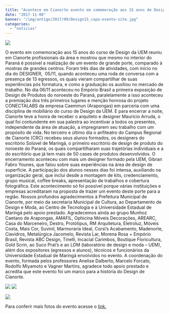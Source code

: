 ```yaml
---
title: "Acontece em Cianorte evento em comemoração aos 15 anos de Design UEM."
date: "2017-11-08"
banner: "/img/antigo/2017/09/Design15_capa-evento-site.jpg"
categories: 
  - "noticias"
---
```



![](/img/antigo/2017/09/Design15_capa-evento-site.jpg)

O evento em comemoração aos 15 anos do curso de Design da UEM reuniu em Cianorte profissionais da área e mostrou que mesmo no interior do Paraná é possível a realização de um evento de grande porte, comparado à mostras de grandes centros. Foram três dias de atividades, com início no dia do DESIGNER,  05/11, quando aconteceu uma roda de conversa com a presença de 13 egressos, os quais vieram compartilhar de suas experiências pós formatura, e como a graduação os auxiliou no mercado de trabalho. No dia 06/11 aconteceu no Empório Brasil a primeira exposição de Design de Produtos do noroeste do Paraná, paralelamente a isso aconteceu a premiação dos três primeiros lugares e menção honrosa do projeto CONECTALABS da empresa Caemmun (Arapongas) em parceria com uma disciplina de mobiliário do curso de Design da UEM. E para encerrar a noite, Cianorte teve a honra de receber o arquiteto e designer Maurício Arruda, o qual foi contundente em sua palestra ao incentivar a todos os presentes, independente da área de atuação, a impregnarem seu trabalho com um propósito de vida. No terceiro e último dia o anfiteatro do Campus Regional de Cianorte (CRC) recebeu seus alunos formados, os designers do escritório Solúvel de Maringá, o primeiro escritório de design de produto do noroeste do Paraná, os quais compartilharam suas trajetórias individuais e a do escritório que já tem mais de 50 cases de produtos desenvolvidos. O encerramento aconteceu com mais um designer formado pela UEM, Gibran Fabro Younes, que falou sobre suas experiências na área de design de superfície. A participação dos alunos nesses dias foi intensa, auxiliando na organização geral, que inclui desde a montagem de kits, credenciamento, grupo musical, coffee breaks, apresentação de trabalhos e cobertura fotográfica. Este acontecimento só foi possível porque várias instituições e empresas acreditaram na proposta de trazer um evento deste porte para a região. Nossos profundos agradecimentos à Prefeitura Municipal de Cianorte, por meio da secretaria Municipal de Cultura, ao Departamento de Design e Moda, ao Centro de Tecnologia e à Universidade Estadual de Maringá pelo apoio prestado. Agradecemos ainda ao grupo Munhoz Caetano de Arapongas, AMAFIL, Ophicina Móveis Decorações, AREARC, Casa do Marceneiro, Destro, Protótipus, RM Arquitetura, Eletroluz, Móveis Costa, Mais Cor, Suvinil, Marmoraria Ideal, Corsi’s Acabamento, Madenorte, Ciavidros, Metalúrgica Jacomelo, Revista Lar, Morena Rosa + Empório Brasil, Revista ABC Design, Tinelli, Incacial Carimbos, Boutique Floricultura, Gold Scrin, ao Suco Prat’s e ao LDM (laboratório de design e moda – UEM), além dos expositores (egressos e alunos), técnicos e funcionários da Universidade Estadual de Maringá envolvidos no evento. A coordenação do evento, formada pelos professores Anelise Dalberto, Marcelo Forcato, Rodolfo Miyamoto e Vagner Martins, agradece todo apoio prestado e acredita que este evento foi um marco para a história do Design de Cianorte.


![](/img/antigo/2017/11/15-anos-Design-UEM-478.jpg) 
![](/img/antigo/2017/11/15-anos-Design-UEM-708.jpg)


![](/img/antigo/2017/11/15-anos-Design-UEM-669.jpg)

Para conferir mais fotos do evento acesse o [link.](https://www.facebook.com/pg/uemdesign/photos/?tab=album&album_id=1466921553429431)
